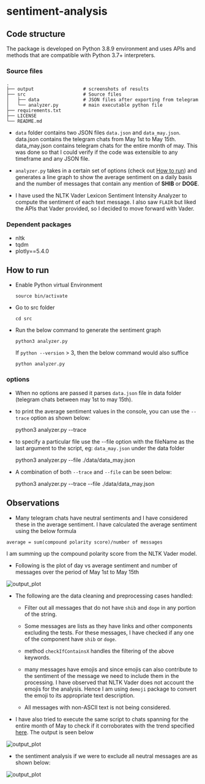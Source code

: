 # sentiment-analysis
## Code structure

The package is developed on Python 3.8.9 environment and uses APIs and methods that are compatible with Python 3.7+ interpreters.

### Source files

    .
    ├── output                  # screenshots of results
    ├── src                     # Source files
    │   ├── data                # JSON files after exporting from telegram
    │   └── analyzer.py         # main executable python file
    ├── requirements.txt        
    ├── LICENSE
    └── README.md 

* `data` folder contains two JSON files `data.json` and `data_may.json`. data.json contains the telegram chats from May 1st to May 15th. data_may.json contains telegram chats for the entire month of may. This was done so that I could verify if the code was extensible to any timeframe and any JSON file.

* `analyzer.py` takes in a certain set of options (check out [How to run](#how-to-run)) and generates a line graph to show the average sentiment on a daily basis and the number of messages that contain any mention of **SHIB** or **DOGE**.

* I have used the NLTK Vader Lexicon Sentiment Intensity Analyzer to compute the sentiment of each text message. I also saw `FLAIR` but liked the APIs that Vader provided, so I decided to move forward with Vader.
### Dependent packages

* nltk
* tqdm
* plotly==5.4.0

<a name="how-to-run"></a>
## How to run

- Enable Python virtual Environment

      source bin/activate

- Go to src folder

      cd src

- Run the below command to generate the sentiment graph

      python3 analyzer.py
  If `python --version` > 3, then the below command would also suffice

      python analyzer.py

### options

- When no options are passed it parses `data.json` file in data folder (telegram chats between may 1st to may 15th).
- to print the average sentiment values in the console, you can use the `--trace` option as shown below:

    python3 analyzer.py --trace

- to specify a particular file use the --file option with the fileName as the last argument to the script, eg: `data_may.json` under the data folder

    python3 analyzer.py --file ./data/data_may.json

- A combination of both `--trace` and `--file` can be seen below:

    python3 analyzer.py --trace --file ./data/data_may.json
## Observations

- Many telegram chats have neutral sentiments and I have considered these in the average sentiment. I have calculated the average sentiment using the below formula

```
average = sum(compound polarity score)/number of messages
```
I am summing up the compound polarity score from the NLTK Vader model.

* Following is the plot of day vs average sentiment and number of messages over the period of May 1st to May 15th

![output_plot]("https://github.com/KaushikIyer16/sentiment-analysis/blob/main/output/output.png")

* The following are the data cleaning and preprocessing cases handled:
  * Filter out all messages that do not have `shib` and `doge` in any portion of the string.
  
  * Some messages are lists as they have links and other components excluding the tests. For these messages, I have checked if any one of the component have `shib` or `doge`.
  
  * method `checkIfContainsX` handles the filtering of the above keywords.
  
  * many messages have emojis and since emojis can also contribute to the sentiment of the message we need to include them in the processing. I have observed that NLTK Vader does not account the emojis for the analysis. Hence I am using `demoji` package to convert the emoji to its appropriate text description.
  
  * All messages with non-ASCII text is not being considered.

* I have also tried to execute the same script to chats spanning for the entire month of May to check if it corroborates with the trend specified [here](https://en.ethereumworldnews.com/shiba-inus-shib-social-sentiment-drops-to-bearish-territory/). The output is seen below

![output_plot]("https://github.com/KaushikIyer16/sentiment-analysis/blob/main/output/output_whole_month.png")

* the sentiment analysis if we were to exclude all neutral messages are as shown below:

![output_plot]("https://github.com/KaushikIyer16/sentiment-analysis/blob/main/output/output_without_neutral.png")
